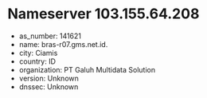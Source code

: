 # Nameserver 103.155.64.208

* as_number: 141621
* name: bras-r07.gms.net.id.
* city: Ciamis
* country: ID
* organization: PT Galuh Multidata Solution
* version: Unknown
* dnssec: Unknown
